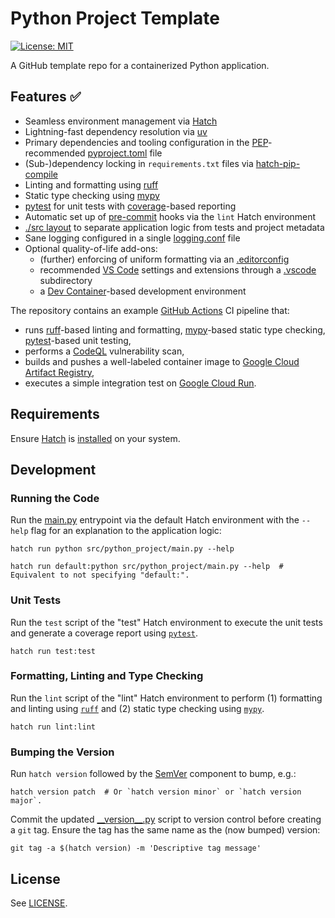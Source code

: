 # Python Project Template

[![License: MIT](https://img.shields.io/badge/License-MIT-yellow.svg)](https://opensource.org/licenses/MIT)

A GitHub template repo for a containerized Python application.

## Features ✅

* Seamless environment management via [Hatch](https://hatch.pypa.io/latest)
* Lightning-fast dependency resolution via [uv](https://github.com/astral-sh/uv)
* Primary dependencies and tooling configuration in the [PEP](https://peps.python.org/pep-0621)-recommended [pyproject.toml](./pyproject.toml) file
* (Sub-)dependency locking in `requirements.txt` files via [hatch-pip-compile](https://github.com/juftin/hatch-pip-compile)
* Linting and formatting using [ruff](https://github.com/astral-sh/ruff)
* Static type checking using [mypy](https://github.com/python/mypy)
* [pytest](https://docs.pytest.org) for unit tests with [coverage](https://coverage.readthedocs.io/en/7.6.7)-based reporting
* Automatic set up of [pre-commit](https://github.com/pre-commit/pre-commit) hooks via the `lint` Hatch environment
* [./src layout](https://packaging.python.org/en/latest/discussions/src-layout-vs-flat-layout) to separate application logic from tests and project metadata
* Sane logging configured in a single [logging.conf](./src/python_project/logging.conf) file
* Optional quality-of-life add-ons:
  * (further) enforcing of uniform formatting via an [.editorconfig](./.editorconfig)
  * recommended [VS Code](https://code.visualstudio.com) settings and extensions through a [.vscode](./.vscode) subdirectory
  * a [Dev Container](https://code.visualstudio.com/docs/devcontainers/containers)-based development environment

The repository contains an example [GitHub Actions](./.github/workflows/) CI pipeline that:

* runs [ruff](https://github.com/astral-sh/ruff)-based linting and formatting, [mypy](https://github.com/python/mypy)-based static type checking, [pytest](https://docs.pytest.org)-based unit testing,
* performs a [CodeQL](https://codeql.github.com) vulnerability scan,
* builds and pushes a well-labeled container image to [Google Cloud Artifact Registry](https://cloud.google.com/artifact-registry/docs),
* executes a simple integration test on [Google Cloud Run](https://cloud.google.com/run?hl=en).

## Requirements

Ensure [Hatch](https://hatch.pypa.io/latest) is [installed](https://hatch.pypa.io/latest/install) on your system.

## Development

### Running the Code

Run the [main.py](./src/python_project/main.py) entrypoint via the default Hatch environment with the `--help` flag for an explanation to the application logic:

```shell
hatch run python src/python_project/main.py --help
```

```shell
hatch run default:python src/python_project/main.py --help  # Equivalent to not specifying "default:".
```

### Unit Tests

Run the `test` script of the "test" Hatch environment to execute the unit tests and generate a coverage report using [`pytest`](https://docs.pytest.org/en/stable).

```shell
hatch run test:test
```

### Formatting, Linting and Type Checking

Run the `lint` script of the "lint" Hatch environment to perform (1) formatting and linting using [`ruff`](https://github.com/astral-sh/ruff) and (2) static type checking using [`mypy`](https://github.com/python/mypy).

```shell
hatch run lint:lint
```

### Bumping the Version

Run `hatch version` followed by the [SemVer](https://semver.org) component to bump, e.g.:

```shell
hatch version patch  # Or `hatch version minor` or `hatch version major`.
```

Commit the updated [\_\_version\_\_.py](./src/python_project/__version__.py) script to version control before creating a `git` tag. Ensure the tag has the same name as the (now bumped) version:

```shell
git tag -a $(hatch version) -m 'Descriptive tag message'
```

## License

See [LICENSE](LICENSE).
